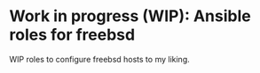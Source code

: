 # Work in progress (WIP): Ansible roles for freebsd

WIP roles to configure freebsd hosts to my liking.
